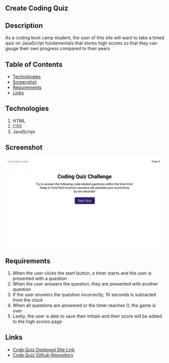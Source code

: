 ## Create Coding Quiz
## Description
As a coding boot camp student, the user of this site will want to take a timed quiz on JavaScript fundamentals that stores high scores so that they can gauge their own progress compared to their peers

## Table of Contents
* [Technologies](#technologies)
* [Screenshot](#screenshot)
* [Requirements](#requirements)
* [Links](#links)


## Technologies
1. HTML
2. CSS
3. JavaScript


## Screenshot
![Screenshot](./assets/images/04-web-apis-homework-demo.gif)

## Requirements
1. When the user clicks the start button, a timer starts and the user is presented with a question
2. When the user answers the question, they are presented with another question
3. If the user answers the question incorrectly, 10 seconds is subracted from the clock
4. When all questions are answered or the timer reaches 0, the game is over
4. Lastly, the user is able to save their initials and their score will be added to the high scores page

## Links
* [Code Quiz Deployed Site Link](https://bspiewak6.github.io/code-quiz/) 
* [Code Quiz Github Repository](https://github.com/bspiewak6/code-quiz)